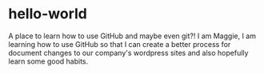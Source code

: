 # hello-world
A place to learn how to use GitHub and maybe even git?!
I am Maggie, I am learning how to use GitHub so that I can create a better process for document changes to our company's wordpress sites and also hopefully learn some good habits. 

